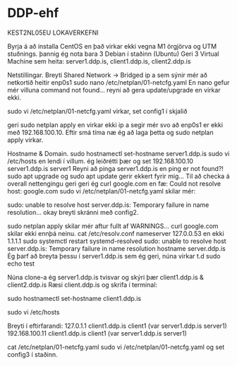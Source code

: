 # DDP-ehf
KEST2NL05EU LOKAVERKEFNI

Byrja á að installa CentOS en það virkar ekki vegna M1 örgjörva og UTM stuðnings. þannig ég nota bara 3 Debian í staðinn (Ubuntu)
Geri 3 Virtual Machine sem heita: server1.ddp.is, client1.ddp.is, client2.ddp.is


Netstillingar.
Breyti Shared Network -> Bridged
ip a sem sýnir mér að netkortið heitir enp0s1
sudo nano /etc/netplan/01-netcfg.yaml
En nano gefur mér villuna command not found... reyni að gera update/upgrade en virkar ekki.

sudo vi /etc/netplan/01-netcfg.yaml virkar, set config1 í skjalið


geri sudo netplan apply en virkar ekki
ip a segir mér svo að enp0s1 er ekki með 192.168.100.10.
Eftir smá tíma næ ég að laga þetta og sudo netplan apply virkar.

Hostname & Domain.
sudo hostnamectl set-hostname server1.ddp.is
sudo vi /etc/hosts
en lendi í villum. ég leiðrétti þær og set 192.168.100.10 server1.ddp.is server1
Reyni að pinga server1.ddp.is en ping er not found?! sudo apt upgrade og sudo apt update gerir ekkert fyrir mig...
Til að checka á overall nettengingu geri geri ég curl google.com en fæ: Could not resolve host: google.com
sudo vi /etc/netplan/01-netcfg.yaml skilar mér:

sudo: unable to resolve host server.ddp.is: Temporary failure in name resolution... okay breyti skránni með config2.

sudo netplan apply skilar mér aftur fullt af WARNINGS... curl google.com skilar ekki ennþá neinu. 
cat /etc/resolv.conf 
nameserver 127.0.0.53 en ekki 1.1.1.1
sudo systemctl restart systemd-resolved
sudo: unable to resolve host server.ddp.is: Temporary failure in name resolution
hostname
server.ddp.is
Ég þarf að breyta þessu í server1.ddp.is sem ég geri, núna virkar t.d sudo echo test

Núna clone-a ég server1.ddp.is tvisvar og skýri þær client1.ddp.is & client2.ddp.is
Ræsi client.ddp.is og skrifa í terminal:

sudo hostnamectl set-hostname client1.ddp.is

sudo vi /etc/hosts

Breyti í eftirfarandi:
127.0.1.1   client1.ddp.is client1 (var server1.ddp.is server1)
192.168.100.11 client1.ddp.is client1 (var server1.ddp.is server1)

cat /etc/netplan/01-netcfg.yaml
sudo vi /etc/netplan/01-netcfg.yaml og set config3 í staðinn.


